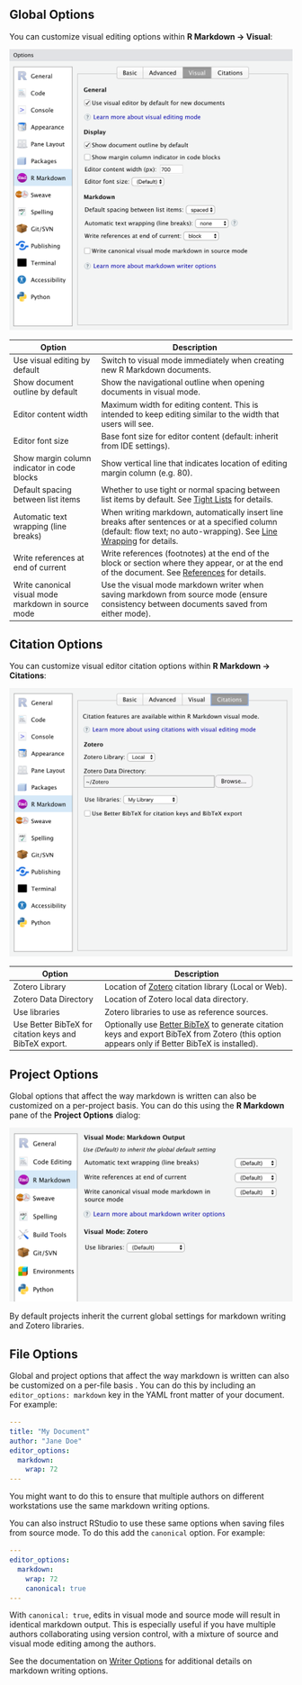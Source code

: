<!-- -*- mode: gfm -*- -->

## Global Options

You can customize visual editing options within **R Markdown -> Visual**:

<img src="images/visual-editing-options.png" class="illustration" width="585"/>

| Option                                              | Description                                                                                                                                                                                          |
|-----------------------------------------------------|------------------------------------------------------------------------------------------------------------------------------------------------------------------------------------------------------|
| Use visual editing by default                       | Switch to visual mode immediately when creating new R Markdown documents.                                                                                                                            |
| Show document outline by default                    | Show the navigational outline when opening documents in visual mode.                                                                                                                                 |
| Editor content width                                | Maximum width for editing content. This is intended to keep editing similar to the width that users will see.                                                                                        |
| Editor font size                                    | Base font size for editor content (default: inherit from IDE settings).                                                                                                                              |
| Show margin column indicator in code blocks         | Show vertical line that indicates location of editing margin column (e.g. 80).                                                                                                                       |
| Default spacing between list items                  | Whether to use tight or normal spacing between list items by default. See [Tight Lists](content?id=tight-lists) for details.                                                                         |
| Automatic text wrapping (line breaks)               | When writing markdown, automatically insert line breaks after sentences or at a specified column (default: flow text; no auto-wrapping). See [Line Wrapping](markdown?id=line-wrapping) for details. |
| Write references at end of current                  | Write references (footnotes) at the end of the block or section where they appear, or at the end of the document. See [References](markdown?id=references) for details.                              |
| Write canonical visual mode markdown in source mode | Use the visual mode markdown writer when saving markdown from source mode (ensure consistency between documents saved from either mode).                                                             |

## Citation Options

You can customize visual editor citation options within **R Markdown -> Citations**:

<img src="images/visual-editing-options-citations.png" class="illustration" width="585"/>

| Option                                                 | Description                                                                                                                                                                                 |
|--------------------------------------------------------|---------------------------------------------------------------------------------------------------------------------------------------------------------------------------------------------|
| Zotero Library                                         | Location of [Zotero](citations#citations-from-zotero) citation library (Local or Web).                                                                                                      |
| Zotero Data Directory                                  | Location of Zotero local data directory.                                                                                                                                                    |
| Use libraries                                          | Zotero libraries to use as reference sources.                                                                                                                                               |
| Use Better BibTeX for citation keys and BibTeX export. | Optionally use [Better BibTeX](https://retorque.re/zotero-better-bibtex/) to generate citation keys and export BibTeX from Zotero (this option appears only if Better BibTeX is installed). |

## Project Options

Global options that affect the way markdown is written can also be customized on a per-project basis.
You can do this using the **R Markdown** pane of the **Project Options** dialog:

<img src="images/visual-editing-project-options.png" class="illustration" width="541"/>

By default projects inherit the current global settings for markdown writing and Zotero libraries.

## File Options

Global and project options that affect the way markdown is written can also be customized on a per-file basis .
You can do this by including an `editor_options: markdown` key in the YAML front matter of your document.
For example:

``` yaml
---
title: "My Document"
author: "Jane Doe"
editor_options:
  markdown:
    wrap: 72
---
```

You might want to do this to ensure that multiple authors on different workstations use the same markdown writing options.

You can also instruct RStudio to use these same options when saving files from source mode.
To do this add the `canonical` option.
For example:

``` yaml
---
editor_options:
  markdown:
    wrap: 72
    canonical: true
---
```

With `canonical: true`, edits in visual mode and source mode will result in identical markdown output.
This is especially useful if you have multiple authors collaborating using version control, with a mixture of source and visual mode editing among the authors.

See the documentation on [Writer Options](markdown#writer-options) for additional details on markdown writing options.
